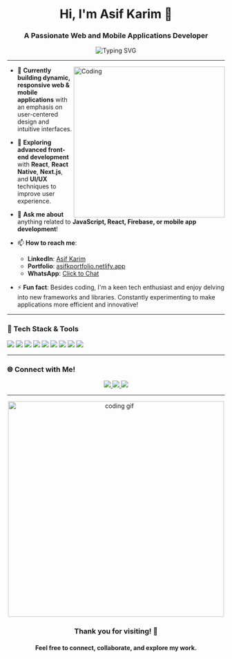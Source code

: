 <h1 align="center">Hi, I'm Asif Karim 👋</h1>
<h3 align="center">A Passionate Web and Mobile Applications Developer</h3>


<!-- Typing Animation -->
<p align="center">
  <img src="https://readme-typing-svg.demolab.com?font=Fira+Code&size=22&duration=4000&pause=500&center=true&vCenter=true&width=440&lines=Web+Developer;Mobile+App+Developer;JavaScript+Enthusiast;React+Native+Specialist;Eager+Learner" alt="Typing SVG" />
</p>

---

<img align="right" alt="Coding" width="350" src="https://cdn.dribbble.com/users/1162077/screenshots/3848914/media/7ed7d5ca074b48b328150e5a231e8d1f.gif" />

- 🔭 **Currently building dynamic, responsive web & mobile applications** with an emphasis on user-centered design and intuitive interfaces.
  
- 🌱 **Exploring advanced front-end development** with **React**, **React Native**, **Next.js**, and **UI/UX** techniques to improve user experience.

- 💬 **Ask me about** anything related to **JavaScript, React, Firebase, or mobile app development**!

- 📫 **How to reach me**:
  - **LinkedIn**: [Asif Karim](https://www.linkedin.com/in/asifkarim455/)
  - **Portfolio**: [asifkportfolio.netlify.app](https://asifkportfolio.netlify.app/)
  - **WhatsApp**: [Click to Chat](https://wa.me/yourphonenumber) <!-- Replace 'yourphonenumber' with your actual WhatsApp number -->

- ⚡ **Fun fact**: Besides coding, I'm a keen tech enthusiast and enjoy delving into new frameworks and libraries. Constantly experimenting to make applications more efficient and innovative!

---

### 🌟 Tech Stack & Tools
<p align="left">
  <img src="https://img.shields.io/badge/JavaScript-F7DF1E?style=for-the-badge&logo=javascript&logoColor=black" />
  <img src="https://img.shields.io/badge/React-20232A?style=for-the-badge&logo=react&logoColor=61DAFB" />
  <img src="https://img.shields.io/badge/React_Native-20232A?style=for-the-badge&logo=react&logoColor=61DAFB" />
  <img src="https://img.shields.io/badge/Next.js-000000?style=for-the-badge&logo=next.js&logoColor=white" />
  <img src="https://img.shields.io/badge/Firebase-FFCA28?style=for-the-badge&logo=firebase&logoColor=black" />
  <img src="https://img.shields.io/badge/Node.js-339933?style=for-the-badge&logo=node.js&logoColor=white" />
  <img src="https://img.shields.io/badge/Tailwind_CSS-38B2AC?style=for-the-badge&logo=tailwind-css&logoColor=white" />
  <img src="https://img.shields.io/badge/HTML5-E34F26?style=for-the-badge&logo=html5&logoColor=white" />
  <img src="https://img.shields.io/badge/CSS3-1572B6?style=for-the-badge&logo=css3&logoColor=white" />
</p>

---

### 🌐 Connect with Me!
<p align="center">
  <a href="https://www.linkedin.com/in/asifkarim455/" target="_blank">
    <img src="https://img.shields.io/badge/LinkedIn-0077B5?style=for-the-badge&logo=linkedin&logoColor=white" />
  </a>
  <a href="https://asifkportfolio.netlify.app/" target="_blank">
    <img src="https://img.shields.io/badge/Portfolio-000000?style=for-the-badge&logo=vercel&logoColor=white" />
  </a>
  <a href="https://wa.me/yourphonenumber" target="_blank"> <!-- Replace 'yourphonenumber' with your actual WhatsApp number -->
    <img src="https://img.shields.io/badge/WhatsApp-25D366?style=for-the-badge&logo=whatsapp&logoColor=white" />
  </a>
</p>

---

<p align="center">
  <img src="https://github.com/asifkarim/asifkarim/raw/main/assets/coding.gif" width="500" alt="coding gif">
</p>

<div align="center">
  <h3>Thank you for visiting! 🙌</h3>
  <h4>Feel free to connect, collaborate, and explore my work.</h4>
</div>
